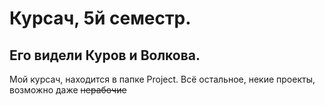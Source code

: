# Курсач, 5й семестр.
## Его видели Куров и Волкова.
Мой курсач, находится в папке Project. Всё остальное, некие проекты, возможно даже ~~нерабочие~~
